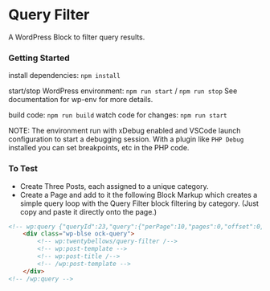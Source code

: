 # Query Filter

A WordPress Block to filter query results.

### Getting Started

install dependencies: `npm install`

start/stop WordPress environment: `npm run start` / `npm run stop`
See documentation for wp-env for more details.

build code: `npm run build`
watch code for changes: `npm run start`

NOTE: The environment run with xDebug enabled and VSCode launch configuration to start a debugging session.  With a plugin like `PHP Debug` installed you can set breakpoints, etc in the PHP code.

### To Test

* Create Three Posts, each assigned to a unique category.
* Create a Page and add to it the following Block Markup which creates a simple query loop with the Query Filter block filtering by category. (Just copy and paste it directly onto the page.)

```html
<!-- wp:query {"queryId":23,"query":{"perPage":10,"pages":0,"offset":0,"postType":"post","order":"desc","orderBy":"date","author":"","search":"","exclude":[],"sticky":"","inherit":false,"taxQuery":{"category":[],"post_tag":[]},"parents":[],"format":[]}} -->
	<div class="wp-blse ock-query">
		<!-- wp:twentybellows/query-filter /-->
		<!-- wp:post-template -->
		<!-- wp:post-title /-->
		<!-- /wp:post-template -->
	</div>
<!-- /wp:query -->
```
